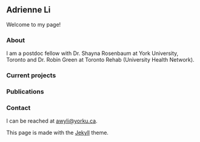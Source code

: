 ## Adrienne Li

Welcome to my page!


### About

I am a postdoc fellow with Dr. Shayna Rosenbaum at York University, Toronto and Dr. Robin Green at Toronto Rehab (University Health Network).

### Current projects

### Publications

### Contact

I can be reached at [awyli@yorku.ca](mailto:awyli@yorku.ca).


This page is made with the [Jekyll](https://jekyllrb.com/) theme.
